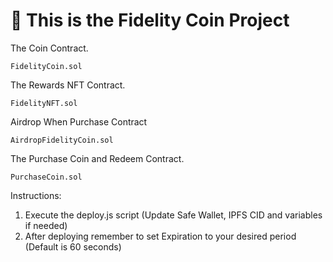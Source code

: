 # 🚀 This is the Fidelity Coin Project

The Coin Contract.
```
FidelityCoin.sol
```

The Rewards NFT Contract.
```
FidelityNFT.sol
```

Airdrop When Purchase Contract
```
AirdropFidelityCoin.sol
```

The Purchase Coin and Redeem Contract.
```
PurchaseCoin.sol
```

Instructions:
1. Execute the deploy.js script (Update Safe Wallet, IPFS CID and variables if needed)
2. After deploying remember to set Expiration to your desired period (Default is 60 seconds)